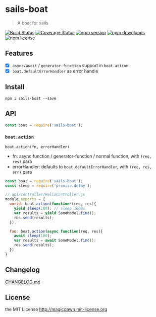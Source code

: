 # sails-boat
> A boat for sails

[![Build Status](https://img.shields.io/travis/magicdawn/sails-boat.svg?style=flat-square)](https://travis-ci.org/magicdawn/sails-boat)
[![Coverage Status](https://img.shields.io/coveralls/magicdawn/sails-boat.svg?style=flat-square)](https://coveralls.io/github/magicdawn/sails-boat?branch=master)
[![npm version](https://img.shields.io/npm/v/sails-boat.svg?style=flat-square)](https://www.npmjs.com/package/sails-boat)
[![npm downloads](https://img.shields.io/npm/dm/sails-boat.svg?style=flat-square)](https://www.npmjs.com/package/sails-boat)
[![npm license](https://img.shields.io/npm/l/sails-boat.svg?style=flat-square)](http://magicdawn.mit-license.org)

## Features

- [x] `async/await` / `generator-function` support in `boat.action`
- [x] `boat.defaultErrorHandler` as error handle

## Install
```
npm i sails-boat --save
```

## API
```js
const boat = require('sails-boat');
```


### `boat.action`

`boat.action(fn, errorHandler)`

- fn: async function / generator-function / normal function, with `(req, res)` para
- errorHandler: defaults to `boat.defaultErrorHandler`, with `(req, res, err)` para

```js
const boat = require('sails-boat');
const sleep = require('promise.delay');

// api/controller/HelloController.js
module.exports = {
  world: boat.action(function*(req, res){
    yield sleep(100); // sleep 100ms
    var results = yield SomeModel.find();
    res.send(results);
  }),

  foo: boat.action(async function(req, res){
    await sleep(100);
    var results = await SomeModel.find();
    res.send(results);
  })
}
```

## Changelog
[CHANGELOG.md](CHANGELOG.md)

## License
the MIT License http://magicdawn.mit-license.org